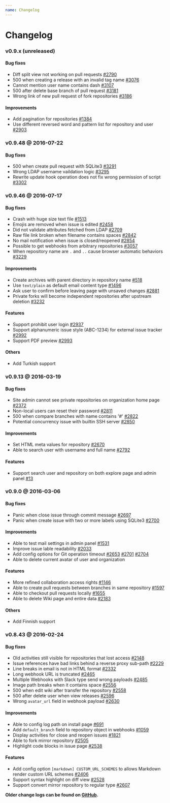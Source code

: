 ```yaml
---
name: Changelog
---
```


# Changelog

### v0.9.x (unreleased)

#### Bug fixes

- Diff split view not working on pull requests [#2790](https://github.com/gogits/gogs/issues/2790)
- 500 when creating a release with an invalid tag name [#3076](https://github.com/gogits/gogs/issues/3076)
- Cannot mention user name contains dash [#3107](https://github.com/gogits/gogs/issues/3107)
- 500 after delete base branch of pull request [#3181](https://github.com/gogits/gogs/issues/3181)
- Wrong link of new pull request of fork repositories [#3186](https://github.com/gogits/gogs/issues/3186)

#### Improvements

- Add pagination for repositories [#1384](https://github.com/gogits/gogs/issues/1384)
- Use different reversed word and pattern list for repository and user [#2903](https://github.com/gogits/gogs/issues/2903)

### v0.9.48 @ 2016-07-22

#### Bug fixes

- 500 when create pull request with SQLite3 [#3291](https://github.com/gogits/gogs/issues/3291)
- Wrong LDAP username vaildation logic [#3295](https://github.com/gogits/gogs/issues/3295)
- Rewrite update hook operation does not fix wrong permission of script [#3302](https://github.com/gogits/gogs/issues/3302)

### v0.9.46 @ 2016-07-17

#### Bug fixes

- Crash with huge size text file [#1513](https://github.com/gogits/gogs/issues/1513)
- Emojis are removed when issue is edited [#2458](https://github.com/gogits/gogs/issues/2458)
- Did not validate attributes fetched from LDAP [#2709](https://github.com/gogits/gogs/issues/2709)
- Raw file link broken when filename contains spaces [#2842](https://github.com/gogits/gogs/issues/2842)
- No mail notification when issue is closed/reopened [#2854](https://github.com/gogits/gogs/issues/2854)
- Possible to get webhooks from arbitrary repositories [#3057](https://github.com/gogits/gogs/issues/3057)
- When repository name are `.` and `..` cause browser automatic behaviors [#3229](https://github.com/gogits/gogs/issues/3229)

#### Improvements

- Create archives with parent directory in repository name [#518](https://github.com/gogits/gogs/issues/518)
- Use `text/plain` as default email content type [#1496](https://github.com/gogits/gogs/issues/1496)
- Ask user to confirm before leaving page with unsaved changes [#2881](https://github.com/gogits/gogs/issues/2881)
- Private forks will become independent repositories after upstream deletion [#3232](https://github.com/gogits/gogs/pull/3232)

#### Features

- Support prohibit user login [#2937](https://github.com/gogits/gogs/issues/2937)
- Support alphanumeric issue style (ABC-1234) for external issue tracker [#2992](https://github.com/gogits/gogs/issues/2992)
- Support PDF preview [#2993](https://github.com/gogits/gogs/issues/2993)

#### Others

- Add Turkish support

### v0.9.13 @ 2016-03-19

#### Bug fixes

- Site admin cannot see private repositories on organization home page [#2372](https://github.com/gogits/gogs/issues/2372)
- Non-local users can reset their password [#2811](https://github.com/gogits/gogs/issues/2811)
- 500 when compare branches with name contains '#' [#2822](https://github.com/gogits/gogs/issues/2822)
- Potential concurrency issue with builtin SSH server [#2850](https://github.com/gogits/gogs/issues/2850)

#### Improvements

- Set HTML meta values for repository [#2670](https://github.com/gogits/gogs/issues/2670)
- Able to search user with username and full name [#2792](https://github.com/gogits/gogs/issues/2792)

#### Features

- Support search user and repository on both explore page and admin panel [#13](https://github.com/gogits/gogs/issues/13)

### v0.9.0 @ 2016-03-06

#### Bug fixes

- Panic when close issue through commit message [#2697](https://github.com/gogits/gogs/issues/2697)
- Panic when create issue with two or more labels using SQLite3 [#2700](https://github.com/gogits/gogs/issues/2700)

#### Improvements

- Able to test mail settings in admin panel [#1531](https://github.com/gogits/gogs/issues/1531)
- Improve issue lable readability [#2033](https://github.com/gogits/gogs/issues/2033)
- Add config options for Git operation timeout [#2653](https://github.com/gogits/gogs/issues/2653) [#2701](https://github.com/gogits/gogs/issues/2701) [#2704](https://github.com/gogits/gogs/issues/2704)
- Able to delete current avatar of user and organization

#### Features

- More refined collaboration access rights [#1146](https://github.com/gogits/gogs/issues/1146)
- Able to create pull requests between branches in same repository [#1597](https://github.com/gogits/gogs/issues/1597)
- Able to checkout pull requests locally [#1655](https://github.com/gogits/gogs/issues/1655)
- Able to delete Wiki page and entire data [#2183](https://github.com/gogits/gogs/issues/2183)

#### Others

- Add Finnish support

### v0.8.43 @ 2016-02-24

#### Bug fixes

- Old activities still visible for repositories that lost access [#2148](https://github.com/gogits/gogs/issues/2148)
- Issue references have bad links behind a reverse proxy sub-path [#2229](https://github.com/gogits/gogs/issues/2229)
- Line breaks in email is not in HTML format [#2332](https://github.com/gogits/gogs/issues/2332)
- Long webhook URL is truncated [#2465](https://github.com/gogits/gogs/issues/2465)
- Multiple Webhooks with Slack type send wrong payloads [#2485](https://github.com/gogits/gogs/issues/2485)
- Image path breaks when it contains space [#2556](https://github.com/gogits/gogs/issues/2556)
- 500 when edit wiki after transfer the repository [#2558](https://github.com/gogits/gogs/issues/2558)
- 500 after delete user when view releases [#2596](https://github.com/gogits/gogs/issues/2596)
- Wrong `avatar_url` field in webhook payload [#2630](https://github.com/gogits/gogs/issues/2630)

#### Improvements

- Able to config log path on install page [#691](https://github.com/gogits/gogs/issues/691)
- Add `default_branch` field to repository object in webhooks [#1059](https://github.com/gogits/gogs/issues/1059)
- Display activities for close and reopen issues [#1821](https://github.com/gogits/gogs/issues/1821)
- Able to fork mirror repository [#2505](https://github.com/gogits/gogs/issues/2505)
- Highlight code blocks in issue page [#2538](https://github.com/gogits/gogs/pull/2538)

#### Features

- Add config option `[markdown] CUSTOM_URL_SCHEMES` to allows Markdown render custom URL schemes [#2406](https://github.com/gogits/gogs/pull/2406)
- Support syntax highlight on diff view [#2528](https://github.com/gogits/gogs/pull/2528)
- Support convert mirror repository to regular type [#2607](https://github.com/gogits/gogs/issues/2607)

**Older change logs can be found on [GitHub](https://github.com/gogits/gogs/releases?after=v0.8.43).**
